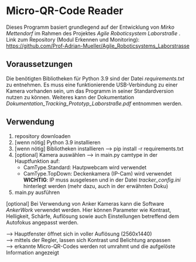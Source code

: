 # Micro-QR-Code Reader
Dieses Programm basiert grundlegend auf der Entwicklung von _Mirko Mettendorf_ im Rahmen des Projektes _Agile Roboticsystem Laborstraße_ .
Link zum Repository (Modul Erkennen und Monitoring):
https://github.com/Prof-Adrian-Mueller/Agile_Roboticsystems_Laborstrasse

## Voraussetzungen
Die benötigten Bibliotheken für Python 3.9 sind der Datei _requirements.txt_ zu entnehmen.
Es muss eine funktionierende USB-Verbindung zu einer Kamera vorhanden sein, um das Programm in seiner Standardversion nutzen zu können.
Weiteres kann der Dokumentation _Dokumentation_Tracking_Prototyp_Laborstraße.pdf_ entnommen werden.

## Verwendung
1. repository downloaden
2. [wenn nötig] Python 3.9 installieren
3. [wenn nötig] Bibliotheken installieren
	--> pip install -r requirements.txt
4. [optional] Kamera auswählen
	--> in main.py camtype in der Hauptfunktion auf:
	-	CamType.Standard: Hautpwebcam wird verwendet
	-	CamType.TopDown: Deckenkamera (IP-Cam) wird verwendet
		**WICHTIG**: IP muss ausgelesen und in der Datei _tracker_config.ini_ hinterlegt werden (mehr dazu, auch in der erwähnten Doku)
5. main.py ausführen

[optional] Bei Verwendung von Anker Kameras kann die Software _AnkerWork_ verwendet werden. 
Hier können Parameter wie Kontrast, Helligkeit, Schärfe, Auflösung sowie auch Einstellungen betreffend dem Autofokus angepasst werden.

--> Hauptfenster öffnet sich in voller Auflösung (2560x1440) \
--> mittels der Regler, lassen sich Kontrast und Belichtung anpassen \
--> erkannte Micro-QR-Codes werden rot umrahmt und die aufgelöste Information angezeigt
